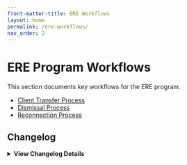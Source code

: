 ```yaml
---
front-matter-title: ERE Workflows
layout: home
permalink: /ere-workflows/
nav_order: 2
---
```


<!-- Folder-level landing page for /docs/programs/ere-program-docs/ere-workflows/ -->

# ERE Program Workflows

This section documents key workflows for the ERE program.

- [Client Transfer Process]({{site.baseurl}}/ere-client-transfer-process/)
- [Dismissal Process]({{site.baseurl}}/ere-dismissal-process/)
- [Reconnection Process]({{site.baseurl}}/ere-reconnection-process/)

## Changelog

<details markdown="1">
  <summary><strong>View Changelog Details</strong></summary>

### 2025

- **2025-10-04**: Adds collapsible `<details markdown="1"></details>` section to the changelog. Adds year subsection to better organize long changelog lists.
- **2025-09-22**: Adds `nav_order:` field and comment.
- **2025-09-19**: Adds initial Markdown file.

</details>
